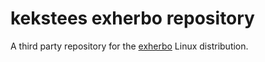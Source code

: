 # kekstees exherbo repository

A third party repository for the [exherbo](http://exherbo.org) Linux distribution.
